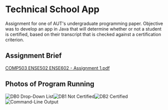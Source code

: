 # Technical School App
Assignment for one of AUT's undergraduate programming paper. Objective was to develop an app in
Java that will determine whether or not a student is certified, based on their transcript that is checked against a
certification criterion.

## Assignment Brief
[COMP503 ENSE502 ENSE602 - Assignment 1.pdf](https://github.com/djorange77/technical-school-app/files/7486718/COMP503.ENSE502.ENSE602.-.Assignment.1.pdf)

## Photos of Program Running
![DB0 Drop-Down List](https://user-images.githubusercontent.com/80317637/140527872-eecfe4f2-367b-4cf1-9629-9336c2f3ab9c.png)![DB1 Not Certified](https://user-images.githubusercontent.com/80317637/140527971-482ac06c-6fb6-49f4-a3af-0e7697b0962c.png)![DB2 Certified](https://user-images.githubusercontent.com/80317637/140527922-4cdb9648-2caa-4bb4-a6ea-900a06456a8c.png)![Command-Line Output](https://user-images.githubusercontent.com/80317637/140527627-c1c6b344-728d-4e90-bcee-c889a15db978.png)
